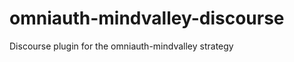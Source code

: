 omniauth-mindvalley-discourse
=============================

Discourse plugin for the omniauth-mindvalley strategy

